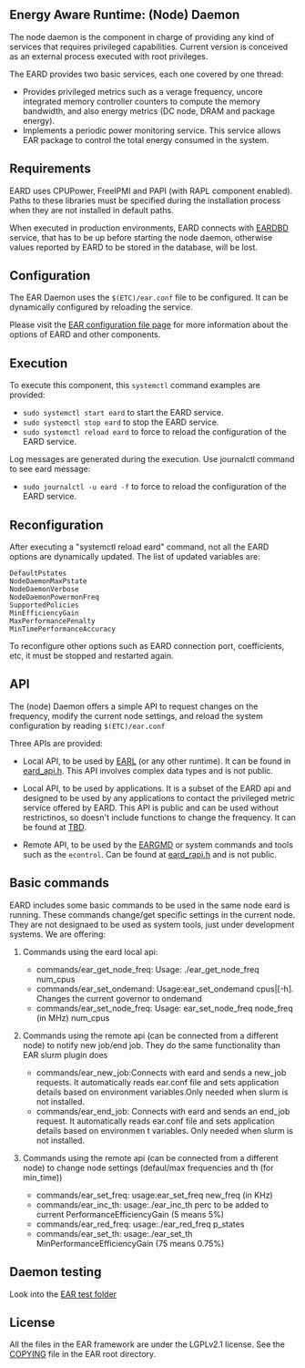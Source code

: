 Energy Aware Runtime: (Node) Daemon
-----------------------------------
The node daemon is the component in charge of providing any kind of services that requires privileged capabilities. Current version is conceived as an external process executed with root privileges.

The EARD provides two basic services, each one covered by one thread:
- Provides privileged metrics such as a verage frequency, uncore integrated memory controller counters to compute the memory bandwidth, and also energy metrics (DC node, DRAM and package energy).
- Implements a periodic power monitoring service. This service allows EAR package to control the total energy consumed in the system.

Requirements
------------
EARD uses CPUPower, FreeIPMI and PAPI (with RAPL component enabled). Paths to these libraries must be specified during the installation process when they are not installed in default paths.

When executed in production environments, EARD connects with [EARDBD](../database_cache/REAME.md) service, that has to be up before starting the node daemon, otherwise values reported by EARD to be stored in the database, will be lost.

Configuration
-------------
The EAR Daemon uses the `$(ETC)/ear.conf` file to be configured. It can be dynamically configured by reloading the service.

Please visit the [EAR configuration file page](../../etc/conf/README.md) for more information about the options of EARD and other components.

Execution
---------
To execute this component, this `systemctl` command examples are provided:
- `sudo systemctl start eard` to start the EARD service.
- `sudo systemctl stop eard` to stop the EARD service.
- `sudo systemctl reload eard` to force to reload the configuration of the EARD service.

Log messages are generated during the execution. Use journalctl command to see eard message:

- `sudo journalctl -u eard -f` to force to reload the configuration of the EARD service.

Reconfiguration
---------------

After executing a "systemctl reload eard" command, not all the EARD options are dynamically updated. The list of updated variables are:

```
DefaultPstates
NodeDaemonMaxPstate
NodeDaemonVerbose
NodeDaemonPowermonFreq
SupportedPolicies
MinEfficiencyGain
MaxPerformancePenalty
MinTimePerformanceAccuracy
```

To reconfigure other options such as EARD connection port, coefficients, etc, it must be stopped and restarted again.

API
---
The (node) Daemon offers a simple API to request changes on the frequency, modify the current node settings, and reload the system configuration by reading `$(ETC)/ear.conf`

Three APIs are provided:
- Local API, to be used by [EARL](../library/README.md) (or any other runtime). It can be found in [eard_api.h](eard_api.h). This API involves complex data types and is not public.

- Local API, to be used by applications. It is a subset of the EARD api and designed to be used by any applications to contact the privileged metric service offered by EARD. This API is public and can be used without restrictinos, so doesn't include functions to change the frequency. It can be found at [TBD](.).

- Remote API, to be used by the [EARGMD](../global_manager/README.md) or system commands and tools such as the `econtrol`. Can be found at [eard_rapi.h](eard_rapi.h) and is not public.

Basic commands
--------------
EARD includes some basic commands to be used in the same node eard is running. These commands change/get specific settings in the current node. They are not designaed to be used as system tools, just under development systems. We are offering:

1. Commands using the eard local api:
   - commands/ear_get_node_freq: Usage: ./ear_get_node_freq num_cpus
   - commands/ear_set_ondemand: Usage:ear_set_ondemand cpus|[-h]. Changes the current governor to ondemand
   - commands/ear_set_node_freq: Usage: ear_set_node_freq node_freq (in MHz) num_cpus 

2. Commands using the remote api (can be connected from a different node) to notify new job/end job. They do the same functionality than EAR slurm plugin does
   - commands/ear_new_job:Connects with eard and sends a new_job requests. It automatically reads ear.conf file and sets application details based on environment variables.Only needed when slurm is not installed. 
   - commands/ear_end_job: Connects with eard and sends an end_job request. It automatically reads ear.conf file and sets application details based on environmen t variables.  Only needed when slurm is not installed. 

3. Commands using the remote api (can be connected from a different node) to change node settings (defaul/max frequencies and th (for min_time))
   - commands/ear_set_freq: usage:ear_set_freq new_freq (in KHz)
   - commands/ear_inc_th: usage:./ear_inc_th perc to be added to current PerformanceEfficiencyGain (5 means 5%)        
   - commands/ear_red_freq: usage:./ear_red_freq p_states 
   - commands/ear_set_th: usage:./ear_set_th MinPerformanceEfficiencyGain (75 means 0.75%)

Daemon testing
--------------
Look into the [EAR test folder](../tests/README.md)

License
-------
All the files in the EAR framework are under the LGPLv2.1 license. See the [COPYING](../../COPYING) file in the EAR root directory.

